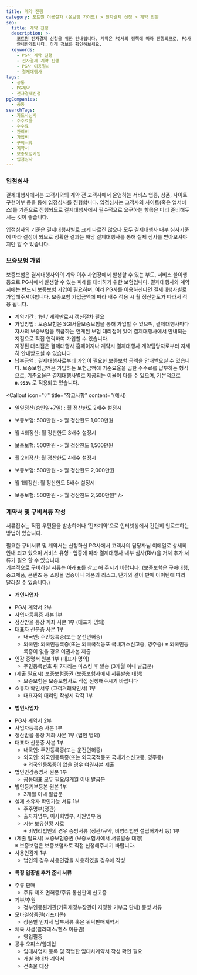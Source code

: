 ```yaml
---
title: 계약 진행
category: 포트원 이용절차 (온보딩 가이드) > 전자결제 신청 > 계약 진행
seo:
  title: 계약 진행
  description: >-
    포트원 전자결제 신청을 위한 안내입니다. 계약은 PG사의 정책에 따라 진행되므로, PG사로부터 필요한 심사 양식과 계약서를
    안내받게됩니다. 아래 정보를 확인해보세요.
  keywords:
    - PG사 계약 진행
    - 전자결제 계약 진행
    - PG사 이용절차
    - 결제대행사
tags:
  - 공통
  - PG계약
  - 전자결제신청
pgCompanies:
  - 공통
searchTags:
  - 카드사심사
  - 수수료율
  - 수수료
  - 관리비
  - 가입비
  - 구비서류
  - 계약서
  - 보증보험가입
  - 입점심사
---
```


<Callout content="계약은 PG사의 정책에 따라 진행되므로, 모두 PG사로부터 필요한 심사 양식과 계약서를 안내받으시어 진행해주시기 바랍니다. 아래 내용부터는 모두 PG사로부터 직접 안내받으실 수 있는 내용입니다" />

### **입점심사**

결제대행사에서는 고객사와의 계약 전 고객사에서 운영하는 서비스 업종, 상품, 사이트 구현여부 등을 통해 입점심사를 진행합니다. 입점심사는 고객사의 사이트(혹은 앱서비스)를 기준으로 진행되므로 결제대행사에서 필수적으로 요구하는 항목은 미리 준비해두시는 것이 좋습니다.

입점심사의 기준은 결제대행사별로 크게 다르진 않으나 모두 결제대행사 내부 심사기준에 따라 결정이 되므로 정확한 결과는 해당 결제대행사를 통해 실제 심사를 받아보셔야지만 알 수 있습니다.

<Callout title="참고사항" content="**심사가 필요한 이유**
사업장에서 고객에게 서비스 이행을 하지 못하거나, 누군가 불순한 의도로 사업장의 서비스를 이용하여 불법적인 행위를 하는 경우, PG사에서는 결제 대금에 대한 배상의 책임을 지게되며 큰 손실을 감당하게 됩니다. PG사는 이 손실을 최소화 하기위해 입점 전 위험요소를 미리 파악하고 환불정책,이용약관등을 기재하여 리스크를 최소화 합니다." icon="💡" />

### **보증보험 가입**

보증보험은 결제대행사와의 계약 이후 사업장에서 발생할 수 있는 부도, 서비스 불이행 등으로 PG사에서 발생할 수 있는 피해를 대비하기 위한 보험입니다. 결제대행사와 계약시에는 반드시 보증보험 가입이 필요하며, 여러 PG사를 이용하신다면 결제대행사별로 가입해주셔야합니다. 보증보험 가입금액에 따라 배수 적용 시 월 정산한도가 따라서 적용 됩니다.

- 계약기간 : 1년 / 계약만료시 갱신절차 필요
- 가입방법 : 보증보험은 SGI서울보증보험을 통해 가입할 수 있으며, 결제대행사마다 자사의 보증보험을 취급하는 연계된 보험 대리점이 있어 결제대행사에서 안내되는 지점으로 직접 연락하여 가입할 수 있습니다. \
  지정된 대리점은 결제대행사 홈페이지나 계약시 결제대행사 계약담당자로부터 자세히 안내받으실 수 있습니다.
- 납부금액 : 결제대행사로부터 가입이 필요한 보증보험 금액을 안내받으실 수 있습니다. 보증보험금액은 가입하는 보험금액에 기준요율을 곱한 수수료를 납부하는 형식으로, 기준요율은 결제대행사별로 제공되는 이율이 다를 수 있으며, 기본적으로 **`0.953%`** 로 적용되고 있습니다.

<Callout icon="💡" title="참고사항" content="(예시)
- 일일정산(승인일+7일) : 월 정산한도 2배수 설정시
- 보증보험: 500만원 -> 월 정산한도 1,000만원

- 월 4회정산: 월 정산한도 3배수 설정시
- 보증보험: 500만원 -> 월 정산한도 1,500만원

- 월 2회정산: 월 정산한도 4배수 설정시
- 보증보험: 500만원 -> 월 정산한도 2,000만원

- 월 1회정산: 월 정산한도 5배수 설정시
- 보증보험: 500만원 -> 월 정산한도 2,500만원" />

### **계약서 및 구비서류 작성**

서류접수는 직접 우편물을 발송하거나 ‘전자계약'으로 인터넷상에서 간단히 업로드하는 방법이 있습니다.

필요한 구비서류 및 계약서는 신청하신 PG사에서 고객사의 담당자님 이메일로 상세히 안내 되고 있으며 서비스 유형 · 업종에 따라 결제대행사 내부 심사(RM)을 거쳐 추가 서류가 필요 할 수 있습니다. \
기본적으로 구비하실 서류는 아래표를 참고 해 주시기 바랍니다. (보증보험은 구매대행, 중고제품, 콘텐츠 등 쇼핑몰 업종이나 제품의 리스크, 단가와 같이 판매 아이템에 따라 달라질 수 있습니다.)

- **개인사업자**

<Indent level="1">

- PG사 계약서 2부
- 사업자등록증 사본 1부
- 정산받을 통장 계좌 사본 1부 (대표자 명의)
- 대표자 신분증 사본 1부
  - 내국인: 주민등록증(또는 운전면허증)
  - 외국인: 외국인등록증(또는 외국국적동포 국내거소신고증, 영주증)
    ※ 외국인등록증이 없을 경우 여권사본 제출
- 인감 증명서 원본 1부 (대표자 명의)
  - 주민등록번호 뒤 7자리는 마스킹 후 발송 (3개월 이내 발급분)
- (제출 필요시) 보증보험증권 (보증보험사에서 서류발송 대행)
  - 보증보험은 보증보험사로 직접 신청해주시기 바랍니다
- 소유자 확인서류 (고객거래확인서) 1부
  - 대표자외 대리인 작성시 각각 1부

</Indent>

- **법인사업자**

<Indent level="1">

- PG사 계약서 2부
- 사업자등록증 사본 1부
- 정산받을 통장 계좌 사본 1부 (법인 명의)
- 대표자 신분증 사본 1부
  - 내국인: 주민등록증(또는 운전면허증)
  - 외국인: 외국인등록증(또는 외국국적동포 국내거소신고증, 영주증)\
    ※ 외국인등록증이 없을 경우 여권사본 제출
- 법인인감증명서 원본 1부
  - 공동대표 모두 필요/3개월 이내 발급분
- 법인등기부등본 원본 1부
  - 3개월 이내 발급분
- 실제 소유자 확인가능 서류 1부
  - 주주명부(정관)
  - 출자자명부, 이사회명부, 사원명부 등
  - 지분 보유현황 자료\
    ※ 비영리법인의 경우 증빙서류 (정관/규약, 비영리법인 설립허가서 등) 1부
- (제출 필요시) 보증보험증권 (보증보험사에서 서류발송 대행)\
  ※ 보증보험은 보증보험사로 직접 신청해주시기 바랍니다.
- 사용인감계 1부
  - 법인의 경우 사용인감을 사용하였을 경우에 작성

</Indent>

- **특정 업종별 추가 준비 서류**

<Indent level="1">

- 주류 판매
  - 주류 제조 면허증/주류 통신판매 신고증
- 기부/후원
  - 정부인증된기관(기획재정부장관이 지정한 기부금 단체) 증빙 서류
- 모바일상품권(기프티콘)
  - 상품별 인지세 납부서류 혹은 위탁판매계약서
- 체육 시설(필라테스/헬스 이용권)
  - 영업필증
- 공유 오피스/임대업
  - 임대사업자 등록 및 적법한 임대차계약서 작성 확인 필요
  - 개별 임대차 계약서
  - 건축물 대장

</Indent>
